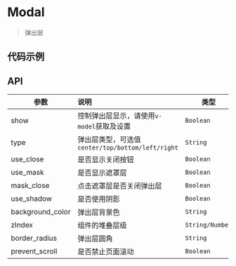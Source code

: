 # Modal

> 弹出层

## 代码示例

<test></test>

<script>
  import test from '@/pages/demo/Modal.vue';

  export default {
    components: {
      test
    }
  }
</script>

## API

| 参数 | 说明 | 类型 | 默认值 |
| ----|:-----| ---- | ---- |
| show | 控制弹出层显示，请使用`v-model`获取及设置  | `Boolean` | - |
| type | 弹出层类型，可选值`center/top/bottom/left/right`  | `String` | `center` |
| use_close | 是否显示关闭按钮 | `Boolean` | `true` |
| use_mask | 是否显示遮罩层 | `Boolean` | `false` |
| mask_close | 点击遮罩层是否关闭弹出层 | `Boolean` | `true` |
| use_shadow | 是否使用阴影 | `Boolean` | `true` |
| background_color | 弹出层背景色 | `String` | `#fff` |
| zIndex | 组件的堆叠层级 | `String/Number` | `999` |
| border_radius | 弹出层圆角 | `String` | `0` |
| prevent_scroll | 是否禁止页面滚动 | `Boolean` | `true` |
